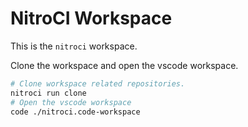 # NitroCI Workspace

This is the `nitroci` workspace.

Clone the workspace and open the vscode workspace.

```bash
# Clone workspace related repositories.
nitroci run clone
# Open the vscode workspace
code ./nitroci.code-workspace
```
